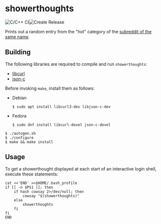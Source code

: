 # showerthoughts
![C/C++ CI](https://github.com/wporter82/showerthoughts/workflows/C/C++%20CI/badge.svg)![Create Release](https://github.com/wporter82/showerthoughts/workflows/Create%20Release/badge.svg)

Prints out a random entry from the "hot" category of the [subreddit of the same name](https://www.reddit.com/r/showerthoughts/hot/).

## Building

The following libraries are required to compile and run `showerthoughts`:

* [libcurl](https://curl.haxx.se/)
* [json-c](https://github.com/json-c/json-c)

Before invoking `make`, install them as follows:

* Debian
  ```shell
  $ sudo apt install libcurl3-dev libjson-c-dev
  ```

* Fedora
  ```shell
  $ sudo dnf install libcurl-devel json-c-devel
  ```

```shell
$ ./autogen.sh
$ ./configure
$ make && make install
```

## Usage

To get a showerthought displayed at each start of an interactive login shell, execute these statements:

```shell
cat <<'END' >>$HOME/.bash_profile
if [[ -n $PS1 ]]; then
	if hash cowsay 2>/dev/null; then
		cowsay "$(showerthoughts)"
	else
		showerthoughts
	fi
fi
END
```

